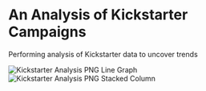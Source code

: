 # An Analysis of Kickstarter Campaigns
Performing analysis of Kickstarter data to uncover trends 

![Kickstarter Analysis PNG Line Graph](https://user-images.githubusercontent.com/103234661/173573536-41a7c18f-fe8d-43eb-b87d-44f0dcc3caf8.png)
![Kickstarter Analysis PNG Stacked Column](https://user-images.githubusercontent.com/103234661/173573546-ae5e6d64-c28d-4c3a-b98b-b927c6ea9675.png)
